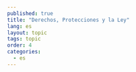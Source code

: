 ```yaml
---
published: true
title: "Derechos, Protecciones y la Ley"
lang: es
layout: topic
tags: topic
order: 4
categories: 
  - es
---
```


